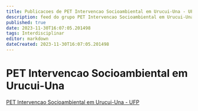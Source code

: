 ```yaml
---
title: Publicacoes de PET Intervencao Socioambiental em Urucui-Una - UFP
description: feed do grupo PET Intervencao Socioambiental em Urucui-Una - UFP
published: true
date: 2023-11-30T16:07:05.201498
tags: Interdisciplinar
editor: markdown
dateCreated: 2023-11-30T16:07:05.201498
---
```


# PET Intervencao Socioambiental em Urucui-Una
[PET Intervencao Socioambiental em Urucui-Una - UFP](/grupo/220PETIntervencaoSocioambientalemUrucuiUnaUFP.md)